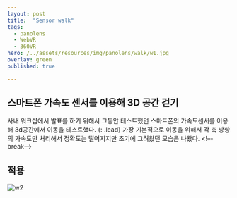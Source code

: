 ```yaml
---
layout: post
title:  "Sensor walk"
tags:
  - panolens
  - WebVR
  - 360VR
hero: /../assets/resources/img/panolens/walk/w1.jpg
overlay: green
published: true

---
```

## 스마트폰 가속도 센서를 이용해 3D 공간 걷기    
사내 워크샵에서 발표를 하기 위해서 그동안 테스트했던 스마트폰의 가속도센서를 이용해 3d공간에서 이동을 테스트했다. 
{: .lead}
가장 기본적으로 이동을 위해서 각 축 방향의 가속도만 처리해서 정확도는 떨어지지만 초기에 그려왔던 모습은 나왔다. 
<!–-break-–>

## 적용
<img src='/../assets/resources/img/panolens/walk/w2.gif' alt='w2'>

